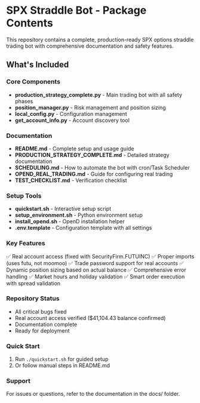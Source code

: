 # SPX Straddle Bot - Package Contents

This repository contains a complete, production-ready SPX options straddle trading bot with comprehensive documentation and safety features.

## What's Included

### Core Components
- **production_strategy_complete.py** - Main trading bot with all safety phases
- **position_manager.py** - Risk management and position sizing
- **local_config.py** - Configuration management
- **get_account_info.py** - Account discovery tool

### Documentation
- **README.md** - Complete setup and usage guide
- **PRODUCTION_STRATEGY_COMPLETE.md** - Detailed strategy documentation
- **SCHEDULING.md** - How to automate the bot with cron/Task Scheduler
- **OPEND_REAL_TRADING.md** - Guide for configuring real trading
- **TEST_CHECKLIST.md** - Verification checklist

### Setup Tools
- **quickstart.sh** - Interactive setup script
- **setup_environment.sh** - Python environment setup
- **install_opend.sh** - OpenD installation helper
- **.env.template** - Configuration template with all settings

### Key Features
✅ Real account access (fixed with SecurityFirm.FUTUINC)
✅ Proper imports (uses futu, not moomoo)
✅ Trade password support for real accounts
✅ Dynamic position sizing based on actual balance
✅ Comprehensive error handling
✅ Market hours and holiday validation
✅ Smart order execution with spread validation

### Repository Status
- All critical bugs fixed
- Real account access verified ($41,104.43 balance confirmed)
- Documentation complete
- Ready for deployment

### Quick Start
1. Run `./quickstart.sh` for guided setup
2. Or follow manual steps in README.md

### Support
For issues or questions, refer to the documentation in the docs/ folder.